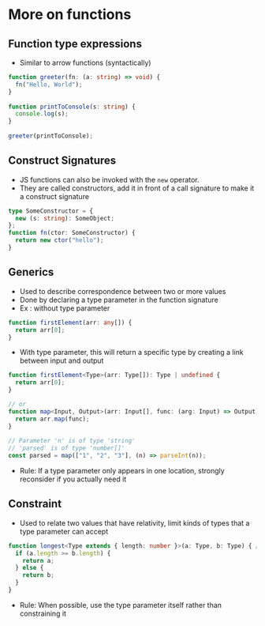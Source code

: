 # More on functions

## Function type expressions
- Similar to arrow functions (syntactically)
```ts
function greeter(fn: (a: string) => void) {
  fn("Hello, World");
}
 
function printToConsole(s: string) {
  console.log(s);
}
 
greeter(printToConsole);
```

## Construct Signatures
- JS functions can also be invoked with the `new` operator. 
- They are called constructors, add it in front of a call signature to make it a construct signature 
```ts
type SomeConstructor = {
  new (s: string): SomeObject;
};
function fn(ctor: SomeConstructor) {
  return new ctor("hello");
}
```

## Generics 
- Used to describe correspondence between two or more values 
- Done by declaring a type parameter in the function signature 
- Ex : without type parameter 
```ts
function firstElement(arr: any[]) {
  return arr[0];
}
```
- With type parameter, this will return a specific type by creating a link between input and output 
```ts
function firstElement<Type>(arr: Type[]): Type | undefined {
  return arr[0];
}

// or 
function map<Input, Output>(arr: Input[], func: (arg: Input) => Output): Output[] {
  return arr.map(func);
}
 
// Parameter 'n' is of type 'string'
// 'parsed' is of type 'number[]'
const parsed = map(["1", "2", "3"], (n) => parseInt(n));
```
- Rule: If a type parameter only appears in one location, strongly reconsider if you actually need it

## Constraint
- Used to relate two values that have relativity, limit kinds of types that a type parameter can accept
```ts
function longest<Type extends { length: number }>(a: Type, b: Type) { // only accepts types with "length" property
  if (a.length >= b.length) {
    return a;
  } else {
    return b;
  }
}
```
- Rule: When possible, use the type parameter itself rather than constraining it
